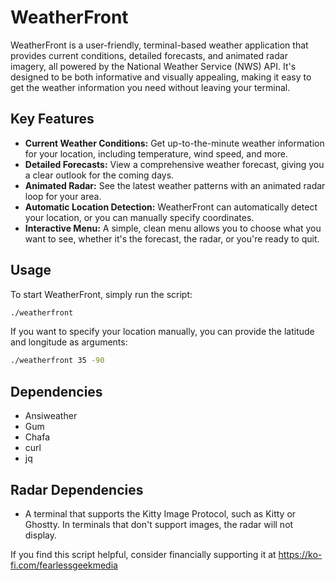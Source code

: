 # WeatherFront

WeatherFront is a user-friendly, terminal-based weather application that provides current conditions, detailed forecasts, and animated radar imagery, all powered by the National Weather Service (NWS) API. It's designed to be both informative and visually appealing, making it easy to get the weather information you need without leaving your terminal.

## Key Features

- **Current Weather Conditions:** Get up-to-the-minute weather information for your location, including temperature, wind speed, and more.
- **Detailed Forecasts:** View a comprehensive weather forecast, giving you a clear outlook for the coming days.
- **Animated Radar:** See the latest weather patterns with an animated radar loop for your area.
- **Automatic Location Detection:** WeatherFront can automatically detect your location, or you can manually specify coordinates.
- **Interactive Menu:** A simple, clean menu allows you to choose what you want to see, whether it's the forecast, the radar, or you're ready to quit.

## Usage

To start WeatherFront, simply run the script:

```bash
./weatherfront
```

If you want to specify your location manually, you can provide the latitude and longitude as arguments:

```bash
./weatherfront 35 -90
```

## Dependencies
- Ansiweather
- Gum
- Chafa
- curl
- jq

## Radar Dependencies
- A terminal that supports the Kitty Image Protocol, such as Kitty or Ghostty.
  In terminals that don't support images, the radar will not display.

If you find this script helpful, consider financially supporting it at https://ko-fi.com/fearlessgeekmedia
